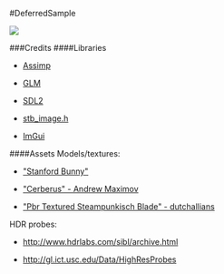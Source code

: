 #DeferredSample

![](https://github.com/TomVeltmeijer/D3D11Renderer/blob/master/samples/DeferredSample/screenshot.png)

###Credits
####Libraries
- [Assimp](http://assimp.sourceforge.net/)

- [GLM](https://github.com/g-truc/glm)

- [SDL2](https://www.libsdl.org/index.php)

- [stb_image.h](https://github.com/nothings/stb)

- [ImGui](https://github.com/ocornut/imgui)

####Assets
Models/textures:

- ["Stanford Bunny"](http://graphics.stanford.edu/~mdfisher/Data/Meshes/bunny.obj)

- ["Cerberus" - Andrew Maximov](http://artisaverb.info/Cerberus.html)

- ["Pbr Textured Steampunkisch Blade" - dutchallians](https://sketchfab.com/models/783be5c1643c4f439eb5ae8112f083d7#)

HDR probes:

- http://www.hdrlabs.com/sibl/archive.html

- http://gl.ict.usc.edu/Data/HighResProbes
